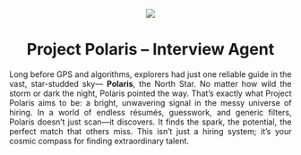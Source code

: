 <p align = 'center'>
  <img src = 'https://github.com/Blink-Analytics/Project-Polaris-InterviewAgent/blob/main/Project-Polaris-Header.png'>
</p>

<h1 align="center">Project Polaris – Interview Agent</h1>

<p align = 'justify'>
  Long before GPS and algorithms, explorers had just one reliable guide in the vast, star-studded sky— <b>Polaris</b>, the North Star. No matter how wild the storm or dark the night, Polaris pointed the way. That’s exactly what Project Polaris aims to be: a bright, unwavering signal in the messy universe of hiring. In a world of endless résumés, guesswork, and generic filters, Polaris doesn’t just scan—it discovers. It finds the spark, the potential, the perfect match that others miss. This isn’t just a hiring system; it’s your cosmic compass for finding extraordinary talent.
</p>
